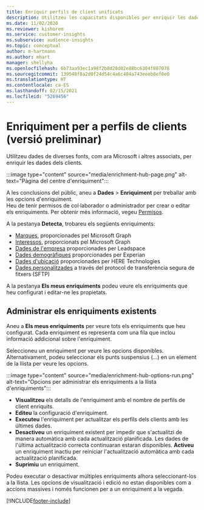 ```yaml
---
title: Enriquir perfils de client unificats
description: Utilitzeu les capacitats disponibles per enriquir les dades dels clients.
ms.date: 11/02/2020
ms.reviewer: kishorem
ms.service: customer-insights
ms.subservice: audience-insights
ms.topic: conceptual
author: m-hartmann
ms.author: mhart
manager: shellyha
ms.openlocfilehash: 6b73aa93ec1a98f2b8d20d02e88bc6304f887078
ms.sourcegitcommit: 139548f8a2d0f24d54c4a6c404a743eeeb8ef8e0
ms.translationtype: HT
ms.contentlocale: ca-ES
ms.lasthandoff: 02/15/2021
ms.locfileid: "5269456"
---
```

# <a name="enrichment-for-customer-profiles-preview"></a>Enriquiment per a perfils de clients (versió preliminar)

Utilitzeu dades de diverses fonts, com ara Microsoft i altres associats, per enriquir les dades dels clients.

:::image type="content" source="media/enrichment-hub-page.png" alt-text="Pàgina del centre d'enriquiment":::

A les conclusions del públic, aneu a **Dades** > **Enriquiment** per treballar amb les opcions d'enriquiment.    
Heu de tenir permisos de col·laborador o administrador per crear o editar els enriquiments. Per obtenir més informació, vegeu [Permisos](permissions.md).

A la pestanya **Detecta**, trobareu els següents enriquiments:

- [Marques](enrichment-microsoft-graph.md), proporcionades pel Microsoft Graph
- [Interessos](enrichment-microsoft-graph.md), proporcionats pel Microsoft Graph
- [Dades de l'empresa](enrichment-leadspace.md) proporcionades per Leadspace
- [Dades demogràfiques](enrichment-experian.md) proporcionades per Experian
- [Dades d'ubicació](enrichment-here.md) proporcionades per HERE Technologies
- [Dades personalitzades](enrichment-SFTP-custom-import.md) a través del protocol de transferència segura de fitxers (SFTP)

A la pestanya **Els meus enriquiments** podeu veure els enriquiments que heu configurat i editar-ne les propietats.

## <a name="manage-existing-enrichments"></a>Administrar els enriquiments existents

Aneu a **Els meus enriquiments** per veure tots els enriquiments que heu configurat. Cada enriquiment es representa com una fila que inclou informació addicional sobre l'enriquiment.

Seleccioneu un enriquiment per veure les opcions disponibles. Alternativament, podeu seleccionar els punts suspensius (...) en un element de la llista per veure les opcions.

:::image type="content" source="media/enrichment-hub-options-run.png" alt-text="Opcions per administrar els enriquiments a la llista d'enriquiments":::

- **Visualitzeu** els detalls de l'enriquiment amb el nombre de perfils de client enriquits.
- **Editeu** la configuració d'enriquiment.
- **Executeu** l'enriquiment per actualitzar els perfils dels clients amb les últimes dades.
- **Desactiveu** un enriquiment existent per impedir que s'actualitzi de manera automàtica amb cada actualització planificada. Les dades de l'última actualització correcta continuaran estaran disponibles. **Activeu** un enriquiment inactiu per reiniciar l'actualització automàtica amb cada actualització planificada.
- **Suprimiu** un enriquiment.

Podeu executar o desactivar múltiples enriquiments alhora seleccionant-los a la llista. Les opcions de visualització i edició no estan disponibles com a accions massives i només funcionen per a un enriquiment a la vegada.


[!INCLUDE[footer-include](../includes/footer-banner.md)]